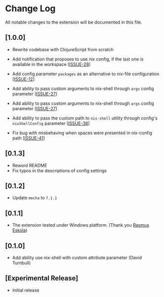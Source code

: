 # Change Log

All notable changes to the extension will be documented in this file.

## [1.0.0]

- Rewrite codebase with ClojureScript from scratch

- Add notification that proposes to use nix config, if the last one is available in the workspace [[ISSUE-28](https://github.com/arrterian/nix-env-selector/issues/28)]

- Add config parameter `packages` as an alternative to nix-file configuration [[ISSUE-12](https://github.com/arrterian/nix-env-selector/issues/12)]

- Add ability to pass custom arguments to nix-shell through `args` config parameter [[ISSUE-27](https://github.com/arrterian/nix-env-selector/issues/27)]

- Add ability to pass custom arguments to nix-shell through `args` config parameter [[ISSUE-27](https://github.com/arrterian/nix-env-selector/issues/27)]

- Add ability to pass the custom path to `nix-shell` utility through config's `nixShellConfig` parameter [[ISSUE-38](https://github.com/arrterian/nix-env-selector/issues/38)]

- Fix bug with misbehaving when spaces were presented in nix-config path [[ISSUE-41](https://github.com/arrterian/nix-env-selector/issues/41)]

## [0.1.3]

- Reword README
- Fix typos in the descriptions of config settings

## [0.1.2]

- Update `mocha` to `7.1.1`

## [0.1.1]

- The extension tested under Windows platform. (Thank you [Rasmus Eskola](https://github.com/FruitieX))

## [0.1.0]

- Add ability use nix-shell with custom attribute parameter (David Turnbull)

## [Experimental Release]

- Initial release
